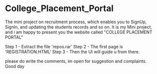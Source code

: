 # College_Placement_Portal
The mini project on recruitment process, which enables you to SignUp, SignIn, and updating the students records and so on.
It is my Mini project, and i am happy to present you the website called
"COLLEGE PLACEMENT PORTAL"

Step 1 - Extract the file 'repos.rar'
Step 2 - The first page is 'REGISTRATION.HTML'
Step 3 - Then the UI will guide u from there.

please do write the comments, im open for suggestion and complaints.
Good day
